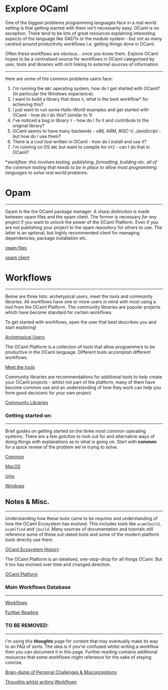 # Explore OCaml

One of the biggest problems programming languages face in a real world setting is that getting started with them isn't necessarily easy. OCaml is no exception. There tend to be lots of great resources explaining interesting aspects of the language like GADTs or the module system - but not as many centred around productivity workflows i.e. getting things done in OCaml. 

Often these workflows are obvious... once you know them. Explore OCaml hopes to be a centralised source for workflows in OCaml categorised by user, tools and libraries with rich linking to external sources of information.

---

Here are some of the common problems users face: 

1. I'm running the `ABC` operating system, how do I get started with OCaml? (In particular the Windows experience).
2. I want to build a library that does `X`, what is the best workflow* for achieving this?
3. I just want to run some *Hello-World* examples and get started with OCaml - how do I do this? (similar to 1)
4. I've noticed a bug in library `Y` - how do I fix it and contribute to the original library?
5. OCaml seems to have many backends - *x86, ARM, RISC-V, JavaScript* - but how do I use them?
6. There is a cool tool written in OCaml - how do I install and use it? 
7. I'm running on OS `ABC` but want to compile for `XYZ` - can I do that in OCaml?

**workflow: this involves testing, publishing, formatting, building etc. all of the common tooling that needs to be in place to allow most programming languages to solve real world problems.* 

# Opam

---

Opam is the the OCaml package manager. A sharp distinction is made between opam files and the opam client. The former is necessary *for any project* if you want to unlock the power of the OCaml Platform. Even if you are not publishing your project to the opam repository for others to use. The latter is an optional, but highly recommended client for managing dependencies, package installation etc. 

[opam files](Explore%20OCaml%20294d4a6975e84e509cdc53dc6cb1ba3b/opam%20files%20e6fb594018134e3d991e4fccf83abd41.md)

[opam client](Explore%20OCaml%20294d4a6975e84e509cdc53dc6cb1ba3b/opam%20client%20af5eb8b02bdf4c17931004d79002243e.md)

# Workflows

---

Below are three lists: archetypical users, meet the tools and community libraries. All workflows have one or more users in mind with most using a tool from the OCaml Platform. The community libraries are popular projects which have become standard for certain workflows. 

To get started with workflows, open the user that best describes you and start exploring! 

[Archetypical Users](Explore%20OCaml%20294d4a6975e84e509cdc53dc6cb1ba3b/Archetypical%20Users%20e3ac9b12886f4eb382d8d03da27ab6ff.csv)

The OCaml Platform is a collection of tools that allow programmers to be productive in the OCaml language. Different tools accomplish different workflows. 

[Meet the tools](Explore%20OCaml%20294d4a6975e84e509cdc53dc6cb1ba3b/Meet%20the%20tools%20c2a8723e00364f7b84870dd39706de39.csv)

Community libraries are recommendations for additional tools to help create your OCaml projects - whilst not part of the platform, many of them have become common use and an understanding of how they work can help you form good decisions for your own project. 

[Community Libraries](Explore%20OCaml%20294d4a6975e84e509cdc53dc6cb1ba3b/Community%20Libraries%207088de737dff4e97934677e854bc7de8.csv)

### Getting started on:

---

Brief guides on getting started on the three most common operating systems. There are a few *gotchas* to look out for and alternative ways of doing things with explanations as to what is going on. Start with **common** for a quick review of the problem we're trying to solve. 

[Common](Explore%20OCaml%20294d4a6975e84e509cdc53dc6cb1ba3b/Common%20a4216fb9ab5342c792327110a27c802d.md)

[MacOS](Explore%20OCaml%20294d4a6975e84e509cdc53dc6cb1ba3b/MacOS%202921e6dde3ae47ccb9a53341add68961.md)

[Unix](Explore%20OCaml%20294d4a6975e84e509cdc53dc6cb1ba3b/Unix%20f49e1429fc054ade997e8b3e29cf5189.md)

[Windows](Explore%20OCaml%20294d4a6975e84e509cdc53dc6cb1ba3b/Windows%20e56df5482da84558981dfad34b6e591a.md)

## Notes & Misc.

---

Understanding how these tools came to be requires and understanding of how the OCaml Ecosystem has evolved. This includes tools like `ocamlbuild`, `ocamlfind` and `jbuild`. Many sources of documentation and tutorials still reference some of these out-dated tools and some of the modern platform tools directly use them. 

[OCaml Ecosystem History](Explore%20OCaml%20294d4a6975e84e509cdc53dc6cb1ba3b/OCaml%20Ecosystem%20History%20fbbea0e78ec04e3aa7040ceeed0d37dc.md)

The OCaml Platform is an idealised, one-stop-shop for all things OCaml. But it too has evolved over time and changed direction.

[OCaml Platform ](Explore%20OCaml%20294d4a6975e84e509cdc53dc6cb1ba3b/OCaml%20Platform%2019249c71f305409da331d0b4e0a39b27.md)

### Main Workflows Database

---

[Workflows](Explore%20OCaml%20294d4a6975e84e509cdc53dc6cb1ba3b/Workflows%202047bb379aec4ed99f1b00b94fbf6a1d.csv)

[Further Reading](Explore%20OCaml%20294d4a6975e84e509cdc53dc6cb1ba3b/Further%20Reading%20e586ad911323446196997e9cdc77d17f.csv)

### TO BE REMOVED:

---

I'm using this ***thoughts*** page for content that may eventually make its way to an FAQ of sorts. The idea is if you're confused whilst writing a workflow then you can document it in this page. Further reading contains additional resources that some workflows might reference for the sake of staying concise. 

[Brain-dump of Personal Challenges & Misconceptions ](Explore%20OCaml%20294d4a6975e84e509cdc53dc6cb1ba3b/Brain%20dump%20of%20Personal%20Challenges%20Misconceptions%204d9678ea024c4513b2020d14f62e3437.md)

[Thoughts whilst writing Workflows ](Explore%20OCaml%20294d4a6975e84e509cdc53dc6cb1ba3b/Thoughts%20whilst%20writing%20Workflows%208ade52f908514919a9397891b7233a67.md)
